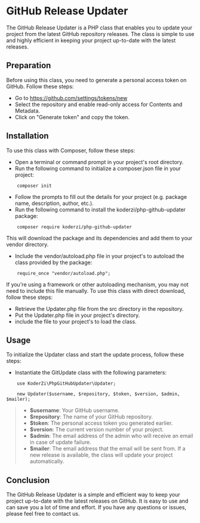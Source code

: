 # GitHub Release Updater
The GitHub Release Updater is a PHP class that enables you to update your project from the latest GitHub repository releases. The class is simple to use and highly efficient in keeping your project up-to-date with the latest releases.

## Preparation
Before using this class, you need to generate a personal access token on GitHub. Follow these steps:

- Go to https://github.com/settings/tokens/new
- Select the repository and enable read-only access for Contents and Metadata.
- Click on "Generate token" and copy the token.

## Installation
To use this class with Composer, follow these steps:
- Open a terminal or command prompt in your project's root directory.
- Run the following command to initialize a composer.json file in your project:
```
    composer init
```
- Follow the prompts to fill out the details for your project (e.g. package name, description, author, etc.).
- Run the following command to install the koderzi/php-github-updater package:
```
    composer require koderzi/php-github-updater
```
This will download the package and its dependencies and add them to your vendor directory.
- Include the vendor/autoload.php file in your project's to autoload the class provided by the package:
```
    require_once "vendor/autoload.php";
```
If you're using a framework or other autoloading mechanism, you may not need to include this file manually.
To use this class with direct download, follow these steps:
- Retrieve the Updater.php file from the src directory in the repository.
- Put the Updater.php file in your project's directory.
- include the file to your project's to load the class.

## Usage
To initialize the Updater class and start the update process, follow these steps:
- Instantiate the GitUpdate class with the following parameters:
```
    use KoderZi\PhpGitHubUpdater\Updater;

    new Updater($username, $repository, $token, $version, $admin, $mailer);
```
>- __$username__: Your GitHub username.
>- __$repository__: The name of your GitHub repository.
>- __$token__: The personal access token you generated earlier.
>- __$version__: The current version number of your project.
>- __$admin__: The email address of the admin who will receive an email in case of update failure.
>- __$mailer__: The email address that the email will be sent from.
If a new release is available, the class will update your project automatically.

## Conclusion
The GitHub Release Updater is a simple and efficient way to keep your project up-to-date with the latest releases on GitHub. It is easy to use and can save you a lot of time and effort. If you have any questions or issues, please feel free to contact us.
